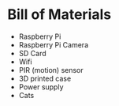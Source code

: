 # Bill of Materials

* Raspberry Pi
* Raspberry Pi Camera
* SD Card
* Wifi
* PIR (motion) sensor
* 3D printed case
* Power supply
* Cats
